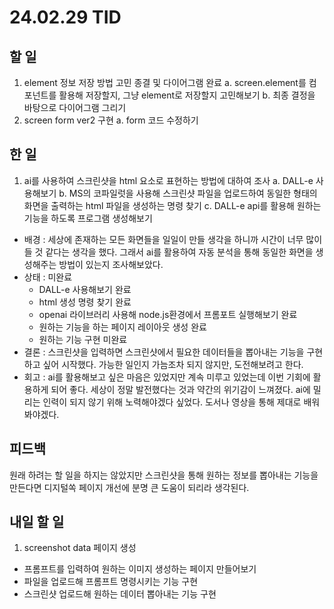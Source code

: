 # 24.02.29 TID

## 할 일

1. element 정보 저장 방법 고민 종결 및 다이어그램 완료
   a. screen.element를 컴포넌트를 활용해 저장할지, 그냥 element로 저장할지 고민해보기
   b. 최종 결정을 바탕으로 다이어그램 그리기
2. screen form ver2 구현
   a. form 코드 수정하기

## 한 일

1. ai를 사용하여 스크린샷을 html 요소로 표현하는 방법에 대하여 조사
   a. DALL-e 사용해보기
   b. MS의 코파일럿을 사용해 스크린샷 파일을 업로드하여 동일한 형태의 화면을 출력하는 html 파일을 생성하는 명령 찾기
   c. DALL-e api를 활용해 원하는 기능을 하도록 프로그램 생성해보기

- 배경
  : 세상에 존재하는 모든 화면들을 일일이 만들 생각을 하니까 시간이 너무 많이 들 것 같다는 생각을 했다. 그래서 ai를 활용하여 자동 분석을 통해 동일한 화면을 생성해주는 방법이 있는지 조사해보았다.
- 상태
  : 미완료
  - DALL-e 사용해보기 완료
  - html 생성 명령 찾기 완료
  - openai 라이브러리 사용해 node.js환경에서 프롬포트 실행해보기 완료
  - 원하는 기능을 하는 페이지 레이아웃 생성 완료
  - 원하는 기능 구현 미완료
- 결론
  : 스크린샷을 입력하면 스크린샷에서 필요한 데이터들을 뽑아내는 기능을 구현하고 싶어 시작했다. 가능한 일인지 가늠조차 되지 않지만, 도전해보려고 한다.
- 회고
  : ai를 활용해보고 싶은 마음은 있었지만 계속 미루고 있었는데 이번 기회에 활용하게 되어 좋다.
  세상이 정말 발전했다는 것과 약간의 위기감이 느껴졌다. ai에 밀리는 인력이 되지 않기 위해 노력해야겠다 싶었다.
  도서나 영상을 통해 제대로 배워봐야겠다.

## 피드백

원래 하려는 할 일을 하지는 않았지만 스크린샷을 통해 원하는 정보를 뽑아내는 기능을 만든다면 디지털쏙 페이지 개선에 분명 큰 도움이 되리라 생각된다.

## 내일 할 일

1. screenshot data 페이지 생성

- 프롬프트를 입력하여 원하는 이미지 생성하는 페이지 만들어보기
- 파일을 업로드해 프롬프트 명령시키는 기능 구현
- 스크린샷 업로드해 원하는 데이터 뽑아내는 기능 구현
